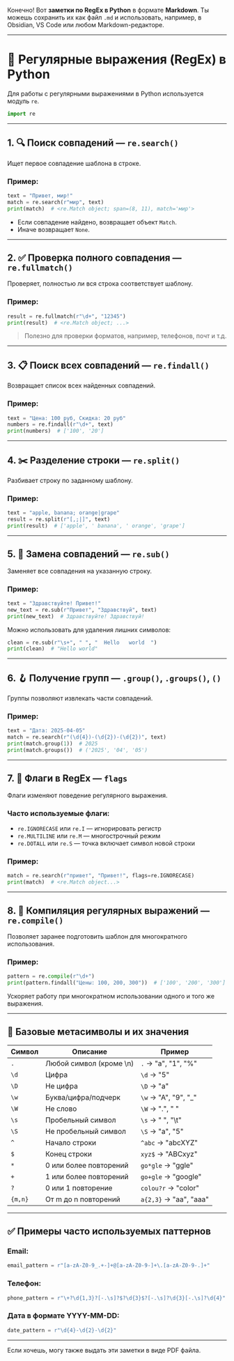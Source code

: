 Конечно! Вот **заметки по RegEx в Python** в формате **Markdown**. Ты можешь сохранить их как файл `.md` и использовать, например, в Obsidian, VS Code или любом Markdown-редакторе.

---

# 🧠 Регулярные выражения (RegEx) в Python

Для работы с регулярными выражениями в Python используется модуль `re`.

```python
import re
```

---

## 1. 🔍 Поиск совпадений — `re.search()`

Ищет первое совпадение шаблона в строке.

### Пример:
```python
text = "Привет, мир!"
match = re.search(r"мир", text)
print(match)  # <re.Match object; span=(8, 11), match='мир'>
```

- Если совпадение найдено, возвращает объект `Match`.
- Иначе возвращает `None`.

---

## 2. ✅ Проверка полного совпадения — `re.fullmatch()`

Проверяет, полностью ли вся строка соответствует шаблону.

### Пример:
```python
result = re.fullmatch(r"\d+", "12345")
print(result)  # <re.Match object; ...>
```

> Полезно для проверки форматов, например, телефонов, почт и т.д.

---

## 3. 📋 Поиск всех совпадений — `re.findall()`

Возвращает список всех найденных совпадений.

### Пример:
```python
text = "Цена: 100 руб, Скидка: 20 руб"
numbers = re.findall(r"\d+", text)
print(numbers)  # ['100', '20']
```

---

## 4. ✂️ Разделение строки — `re.split()`

Разбивает строку по заданному шаблону.

### Пример:
```python
text = "apple, banana; orange|grape"
result = re.split(r"[,;|]", text)
print(result)  # ['apple', ' banana', ' orange', 'grape']
```

---

## 5. 🔁 Замена совпадений — `re.sub()`

Заменяет все совпадения на указанную строку.

### Пример:
```python
text = "Здравствуйте! Привет!"
new_text = re.sub(r"Привет", "Здравствуй", text)
print(new_text)  # Здравствуйте! Здравствуй!
```

Можно использовать для удаления лишних символов:
```python
clean = re.sub(r"\s+", " ", "  Hello   world  ")
print(clean)  # "Hello world"
```

---

## 6. 🪝 Получение групп — `.group()`, `.groups()`, `()`

Группы позволяют извлекать части совпадений.

### Пример:
```python
text = "Дата: 2025-04-05"
match = re.search(r"(\d{4})-(\d{2})-(\d{2})", text)
print(match.group(1))  # 2025
print(match.groups())  # ('2025', '04', '05')
```

---

## 7. 🚫 Флаги в RegEx — `flags`

Флаги изменяют поведение регулярного выражения.

### Часто используемые флаги:

- `re.IGNORECASE` или `re.I` — игнорировать регистр
- `re.MULTILINE` или `re.M` — многострочный режим
- `re.DOTALL` или `re.S` — точка включает символ новой строки

### Пример:
```python
match = re.search(r"привет", "Привет!", flags=re.IGNORECASE)
print(match)  # <re.Match object...>
```

---

## 8. 📌 Компиляция регулярных выражений — `re.compile()`

Позволяет заранее подготовить шаблон для многократного использования.

### Пример:
```python
pattern = re.compile(r"\d+")
print(pattern.findall("Цены: 100, 200, 300"))  # ['100', '200', '300']
```

Ускоряет работу при многократном использовании одного и того же выражения.

---

## 📌 Базовые метасимволы и их значения

| Символ | Описание                     | Пример              |
|--------|------------------------------|---------------------|
| `.`    | Любой символ (кроме \n)      | `.` → "a", "1", "%" |
| `\d`   | Цифра                        | `\d` → "5"          |
| `\D`   | Не цифра                     | `\D` → "a"          |
| `\w`   | Буква/цифра/подчерк           | `\w` → "A", "9", "_"|
| `\W`   | Не слово                     | `\W` → ".", " "     |
| `\s`   | Пробельный символ            | `\s` → " ", "\t"    |
| `\S`   | Не пробельный символ         | `\S` → "a", "5"     |
| `^`    | Начало строки                | `^abc` → "abcXYZ"   |
| `$`    | Конец строки                 | `xyz$` → "ABCxyz"   |
| `*`    | 0 или более повторений       | `go*gle` → "ggle"   |
| `+`    | 1 или более повторений       | `go+gle` → "google" |
| `?`    | 0 или 1 повторение           | `colou?r` → "color" |
| `{m,n}`| От m до n повторений         | `a{2,3}` → "aa", "aaa" |

---

## ✅ Примеры часто используемых паттернов

### Email:
```python
email_pattern = r"[a-zA-Z0-9_.+-]+@[a-zA-Z0-9-]+\.[a-zA-Z0-9-.]+"
```

### Телефон:
```python
phone_pattern = r"\+?\d{1,3}?[-.\s]?$?\d{3}$?[-.\s]?\d{3}[-.\s]?\d{4}"
```

### Дата в формате YYYY-MM-DD:
```python
date_pattern = r"\d{4}-\d{2}-\d{2}"
```

---

Если хочешь, могу также выдать эти заметки в виде PDF файла.